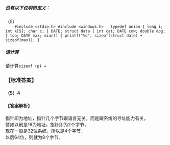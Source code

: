 ##### 设有以下说明和定义：
（5）  
`    
    #include <stdio.h>
    #include <windows.h>  
        typedef union {
            long i;
            int k[5];
            char c;
        } DATE;
        struct data
        {
            int cat;
            DATE cow;
            double dog;
        } too;
        DATE max;
        mian()
        {
            printf("%d", sizeof(struct date) + sizeof(max));
        }
`  
##### 请计算  
请计算`sizeof (p) = `    
### 【标准答案】
#### （5）4
#### 【答案解析】
指针即为地址，指针几个字节跟语言无关，而是跟系统的寻址能力有关，  
譬如以前是16为地址，指针即为2个字节，  
现在一般是32位系统，所以是4个字节，  
以后64位，则就为8个字节。